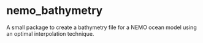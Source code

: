 # nemo_bathymetry
A small package to create a bathymetry file for a NEMO ocean model using an optimal interpolation technique.
